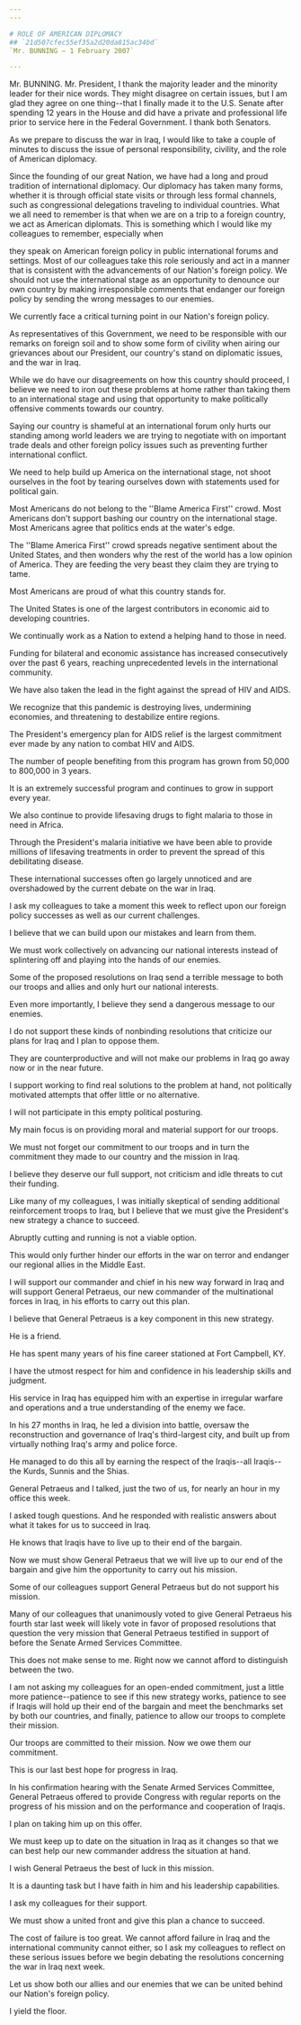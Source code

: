 ```yaml
---
---

# ROLE OF AMERICAN DIPLOMACY
## `21d507cfec55ef35a2d20da815ac34bd`
`Mr. BUNNING — 1 February 2007`

---
```



Mr. BUNNING. Mr. President, I thank the majority leader and the 
minority leader for their nice words. They might disagree on certain 
issues, but I am glad they agree on one thing--that I finally made it 
to the U.S. Senate after spending 12 years in the House and did have a 
private and professional life prior to service here in the Federal 
Government. I thank both Senators.

As we prepare to discuss the war in Iraq, I would like to take a 
couple of minutes to discuss the issue of personal responsibility, 
civility, and the role of American diplomacy.

Since the founding of our great Nation, we have had a long and proud 
tradition of international diplomacy. Our diplomacy has taken many 
forms, whether it is through official state visits or through less 
formal channels, such as congressional delegations traveling to 
individual countries. What we all need to remember is that when we are 
on a trip to a foreign country, we act as American diplomats. This is 
something which I would like my colleagues to remember, especially when


they speak on American foreign policy in public international forums 
and settings. Most of our colleagues take this role seriously and act 
in a manner that is consistent with the advancements of our Nation's 
foreign policy. We should not use the international stage as an 
opportunity to denounce our own country by making irresponsible 
comments that endanger our foreign policy by sending the wrong messages 
to our enemies.

We currently face a critical turning point in our Nation's foreign 
policy.

As representatives of this Government, we need to be responsible with 
our remarks on foreign soil and to show some form of civility when 
airing our grievances about our President, our country's stand on 
diplomatic issues, and the war in Iraq.

While we do have our disagreements on how this country should 
proceed, I believe we need to iron out these problems at home rather 
than taking them to an international stage and using that opportunity 
to make politically offensive comments towards our country.

Saying our country is shameful at an international forum only hurts 
our standing among world leaders we are trying to negotiate with on 
important trade deals and other foreign policy issues such as 
preventing further international conflict.

We need to help build up America on the international stage, not 
shoot ourselves in the foot by tearing ourselves down with statements 
used for political gain.

Most Americans do not belong to the ''Blame America First'' crowd. 
Most Americans don't support bashing our country on the international 
stage. Most Americans agree that politics ends at the water's edge.

The ''Blame America First'' crowd spreads negative sentiment about 
the United States, and then wonders why the rest of the world has a low 
opinion of America. They are feeding the very beast they claim they are 
trying to tame.

Most Americans are proud of what this country stands for.

The United States is one of the largest contributors in economic aid 
to developing countries.

We continually work as a Nation to extend a helping hand to those in 
need.

Funding for bilateral and economic assistance has increased 
consecutively over the past 6 years, reaching unprecedented levels in 
the international community.

We have also taken the lead in the fight against the spread of HIV 
and AIDS.

We recognize that this pandemic is destroying lives, undermining 
economies, and threatening to destabilize entire regions.

The President's emergency plan for AIDS relief is the largest 
commitment ever made by any nation to combat HIV and AIDS.

The number of people benefiting from this program has grown from 
50,000 to 800,000 in 3 years.

It is an extremely successful program and continues to grow in 
support every year.

We also continue to provide lifesaving drugs to fight malaria to 
those in need in Africa.

Through the President's malaria initiative we have been able to 
provide millions of lifesaving treatments in order to prevent the 
spread of this debilitating disease.

These international successes often go largely unnoticed and are 
overshadowed by the current debate on the war in Iraq.

I ask my colleagues to take a moment this week to reflect upon our 
foreign policy successes as well as our current challenges.

I believe that we can build upon our mistakes and learn from them.

We must work collectively on advancing our national interests instead 
of splintering off and playing into the hands of our enemies.

Some of the proposed resolutions on Iraq send a terrible message to 
both our troops and allies and only hurt our national interests.

Even more importantly, I believe they send a dangerous message to our 
enemies.

I do not support these kinds of nonbinding resolutions that criticize 
our plans for Iraq and I plan to oppose them.

They are counterproductive and will not make our problems in Iraq go 
away now or in the near future.

I support working to find real solutions to the problem at hand, not 
politically motivated attempts that offer little or no alternative.

I will not participate in this empty political posturing.

My main focus is on providing moral and material support for our 
troops.

We must not forget our commitment to our troops and in turn the 
commitment they made to our country and the mission in Iraq.

I believe they deserve our full support, not criticism and idle 
threats to cut their funding.

Like many of my colleagues, I was initially skeptical of sending 
additional reinforcement troops to Iraq, but I believe that we must 
give the President's new strategy a chance to succeed.

Abruptly cutting and running is not a viable option.

This would only further hinder our efforts in the war on terror and 
endanger our regional allies in the Middle East.

I will support our commander and chief in his new way forward in Iraq 
and will support General Petraeus, our new commander of the 
multinational forces in Iraq, in his efforts to carry out this plan.

I believe that General Petraeus is a key component in this new 
strategy.

He is a friend.

He has spent many years of his fine career stationed at Fort 
Campbell, KY.

I have the utmost respect for him and confidence in his leadership 
skills and judgment.

His service in Iraq has equipped him with an expertise in irregular 
warfare and operations and a true understanding of the enemy we face.

In his 27 months in Iraq, he led a division into battle, oversaw the 
reconstruction and governance of Iraq's third-largest city, and built 
up from virtually nothing Iraq's army and police force.

He managed to do this all by earning the respect of the Iraqis--all 
Iraqis--the Kurds, Sunnis and the Shias.

General Petraeus and I talked, just the two of us, for nearly an hour 
in my office this week.

I asked tough questions. And he responded with realistic answers 
about what it takes for us to succeed in Iraq.

He knows that Iraqis have to live up to their end of the bargain.

Now we must show General Petraeus that we will live up to our end of 
the bargain and give him the opportunity to carry out his mission.

Some of our colleagues support General Petraeus but do not support 
his mission.

Many of our colleagues that unanimously voted to give General 
Petraeus his fourth star last week will likely vote in favor of 
proposed resolutions that question the very mission that General 
Petraeus testified in support of before the Senate Armed Services 
Committee.

This does not make sense to me. Right now we cannot afford to 
distinguish between the two.

I am not asking my colleagues for an open-ended commitment, just a 
little more patience--patience to see if this new strategy works, 
patience to see if Iraqis will hold up their end of the bargain and 
meet the benchmarks set by both our countries, and finally, patience to 
allow our troops to complete their mission.

Our troops are committed to their mission. Now we owe them our 
commitment.

This is our last best hope for progress in Iraq.

In his confirmation hearing with the Senate Armed Services Committee, 
General Petraeus offered to provide Congress with regular reports on 
the progress of his mission and on the performance and cooperation of 
Iraqis.

I plan on taking him up on this offer.

We must keep up to date on the situation in Iraq as it changes so 
that we can best help our new commander address the situation at hand.

I wish General Petraeus the best of luck in this mission.

It is a daunting task but I have faith in him and his leadership 
capabilities.

I ask my colleagues for their support.

We must show a united front and give this plan a chance to succeed.

The cost of failure is too great. We cannot afford failure in Iraq 
and the international community cannot either, so I ask my colleagues 
to reflect on these serious issues before we begin debating the 
resolutions concerning the war in Iraq next week.



Let us show both our allies and our enemies that we can be united 
behind our Nation's foreign policy.

I yield the floor.